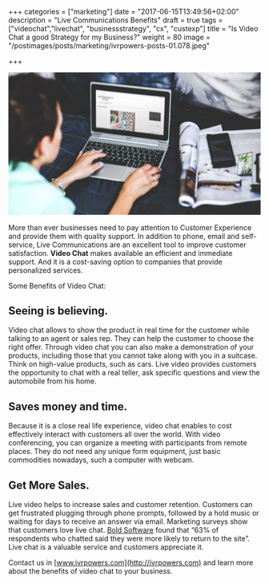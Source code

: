 +++
categories = ["marketing"]
date = "2017-06-15T13:49:56+02:00"
description = "Live Communications Benefits"
draft = true
tags = ["videochat","livechat", "businessstrategy", "cx", "custexp"]
title = "Is Video Chat a good Strategy for my Business?"
weight = 80
image = "/postimages/posts/marketing/ivrpowers-posts-01.078.jpeg"

+++

![woman on videochat](/postimages/posts/marketing/ivrpowers-posts-01.078.jpeg)

More than ever businesses need to pay attention to Customer Experience and provide them with quality support. In addition to phone, email and self-service, Live Communications are an excellent tool to improve customer satisfaction. **Video Chat** makes available an efficient and immediate support. And it is a cost-saving option to companies that provide personalized services.

Some Benefits of Video Chat:

## Seeing is believing.
Video chat allows to show the product in real time for the customer while talking to an agent or sales rep. They can help the customer to choose the right offer. Through video chat you can also make a demonstration of your products, including those that you cannot take along with you in a suitcase. Think on high-value products, such as cars. Live video provides customers the opportunity to chat with a real teller, ask specific questions and view the automobile from his home.

## Saves money and time.
Because it is a close real life experience, video chat enables to cost effectively interact with customers all over the world. With video conferencing, you can organize a meeting with participants from remote places. They do not need any unique form equipment, just basic commodities nowadays, such a computer with webcam.

## Get More Sales.
Live video helps to increase sales and customer retention. Customers can get frustrated plugging through phone prompts, followed by a hold music or waiting for days to receive an answer via email. Marketing surveys show that customers love live chat. [Bold Software](https://www.emarketer.com/Article/How-Helpful-Live-Chat/1007235) found that “63% of respondents who chatted said they were more likely to return to the site”. Live chat is a valuable service and customers appreciate it.


Contact us in [www.ivrpowers.com](http://ivrpowers.com) and learn more about the benefits of video chat to your business.
 
